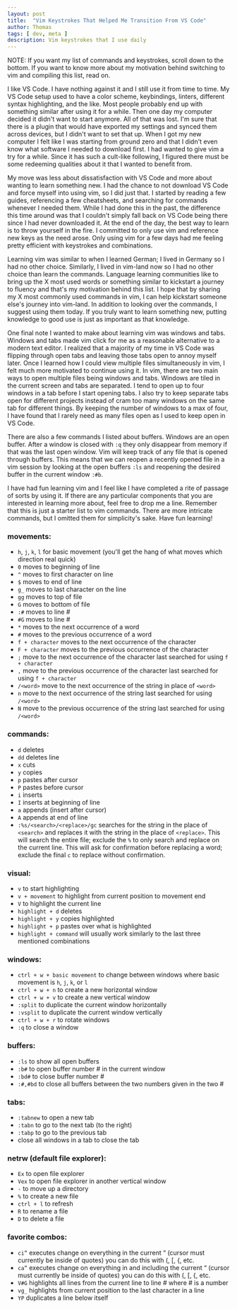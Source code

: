 ```yaml
---
layout: post
title:  "Vim Keystrokes That Helped Me Transition From VS Code"
author: Thomas
tags: [ dev, meta ]
description: Vim keystrokes that I use daily
---
```


NOTE: If you want my list of commands and keystrokes, scroll down to the bottom. If you want to know more about my motivation behind switching to vim and compiling this list, read on.

I like VS Code. I have nothing against it and I still use it from time to time. My VS Code setup used to have a color scheme, keybindings, linters, different syntax highlighting, and the like. Most people probably end up with something similar after using it for a while. Then one day my computer decided it didn't want to start anymore. All of that was lost. I'm sure that there is a plugin that would have exported my settings and synced them across devices, but I didn't want to set that up. When I got my new computer I felt like I was starting from ground zero and that I didn't even know what software I needed to download first. I had wanted to give vim a try for a while. Since it has such a cult-like following, I figured there must be some redeeming qualities about it that I wanted to benefit from.

My move was less about dissatisfaction with VS Code and more about wanting to learn something new. I had the chance to not download VS Code and force myself into using vim, so I did just that. I started by reading a few guides, referencing a few cheatsheets, and searching for commands whenever I needed them. While I had done this in the past, the difference this time around was that I couldn't simply fall back on VS Code being there since I had never downloaded it. At the end of the day, the best way to learn is to throw yourself in the fire. I committed to only use vim and reference new keys as the need arose. Only using vim for a few days had me feeling pretty efficient with keystrokes and combinations.

Learning vim was similar to when I learned German; I lived in Germany so I had no other choice. Similarly, I lived in vim-land now so I had no other choice than learn the commands. Language learning communities like to bring up the X most used words or something similar to kickstart a journey to fluency and that's my motivation behind this list. I hope that by sharing my X most commonly used commands in vim, I can help kickstart someone else's journey into vim-land. In addition to looking over the commands, I suggest using them today. If you truly want to learn something new, putting knowledge to good use is just as important as that knowledge.

One final note I wanted to make about learning vim was windows and tabs. Windows and tabs made vim click for me as a reasonable alternative to a modern text editor. I realized that a majority of my time in VS Code was flipping through open tabs and leaving those tabs open to annoy myself later. Once I learned how I could view multiple files simultaneously in vim, I felt much more motivated to continue using it. In vim, there are two main ways to open multiple files being windows and tabs. Windows are tiled in the current screen and tabs are separated. I tend to open up to four windows in a tab before I start opening tabs. I also try to keep separate tabs open for different projects instead of cram too many windows on the same tab for different things. By keeping the number of windows to a max of four, I have found that I rarely need as many files open as I used to keep open in VS Code.

There are also a few commands I listed about buffers. Windows are an open buffer. After a window is closed with `:q` they only disappear from memory if that was the last open window. Vim will keep track of any file that is opened through buffers. This means that we can reopen a recently opened file in a vim session by looking at the open buffers `:ls` and reopening the desired buffer in the current window `:#b`.

I have had fun learning vim and I feel like I have completed a rite of passage of sorts by using it. If there are any particular components that you are interested in learning more about, feel free to drop me a line. Remember that this is just a starter list to vim commands. There are more intricate commands, but I omitted them for simplicity's sake. Have fun learning!

### movements:
- `h`, `j`, `k`, `l` for basic movement (you'll get the hang of what moves which direction real quick)
- `0` moves to beginning of line
- `^` moves to first character on line
- `$` moves to end of line
- `g_` moves to last character on the line
- `gg` moves to top of file
- `G` moves to bottom of file
- `:#` moves to line #
- `#G` moves to line #
- `*` moves to the next occurrence of a word
- `#` moves to the previous occurrence of a word
- `f + character` moves to the next occurrence of the character
- `F + character` moves to the previous occurrence of the character
- `;` move to the next occurrence of the character last searched for using `f + character`
- `,` move to the previous occurrence of the character last searched for using `f + character`
- `/<word>` move to the next occurrence of the string in place of `<word>`
- `n` move to the next occurrence of the string last searched for using `/<word>`
- `N` move to the previous occurrence of the string last searched for using `/<word>`

### commands:
- `d` deletes
- `dd` deletes line
- `x` cuts
- `y` copies
- `p` pastes after cursor
- `P` pastes before cursor
- `i` inserts
- `I` inserts at beginning of line
- `a` appends (insert after cursor)
- `A` appends at end of line
- `:%s/<search>/<replace>/gc` searches for the string in the place of `<search>` and replaces it with the string in the place of `<replace>`. This will search the entire file; exclude the `%` to only search and replace on the current line. This will ask for confirmation before replacing a word; exclude the final `c` to replace without confirmation.

### visual:
- `v` to start highlighting
- `v + movement` to highlight from current position to movement end
- `V` to highlight the current line
- `highlight + d` deletes
- `highlight + y` copies highlighted
- `highlight + p` pastes over what is highlighted
- `highlight + command` will usually work similarly to the last three mentioned combinations

### windows:
- `ctrl + w + basic movement` to change between windows where basic movement is `h`, `j`, `k`, or `l`
- `ctrl + w + n` to create a new horizontal window
- `ctrl + w + v` to create a new vertical window
- `:split` to duplicate the current window horizontally
- `:vsplit` to duplicate the current window vertically
- `ctrl + w + r` to rotate windows
- `:q` to close a window

### buffers:
- `:ls` to show all open buffers
- `:b#` to open buffer number # in the current window
- `:bd#` to close buffer number #
- `:#,#bd` to close all buffers between the two numbers given in the two #

### tabs:
- `:tabnew` to open a new tab
- `:tabn` to go to the next tab (to the right)
- `:tabp` to go to the previous tab
- close all windows in a tab to close the tab

### netrw (default file explorer):
- `Ex` to open file explorer
- `Vex` to open file explorer in another vertical window
- `-` to move up a directory
- `%` to create a new file
- `ctrl + l` to refresh
- `R` to rename a file
- `D` to delete a file

### favorite combos:
- `ci”` executes change on everything in the current “ (cursor must currently be inside of quotes)
        you can do this with (, [, {, etc.
- `ca”` executes change on everything in and including the current “ (cursor must currently be inside of quotes)
        you can do this with (, [, {, etc.
- `V#G` highlights all lines from the current line to line # where # is a number
- `vg_` highlights from current position to the last character in a line
- `YP` duplicates a line below itself
